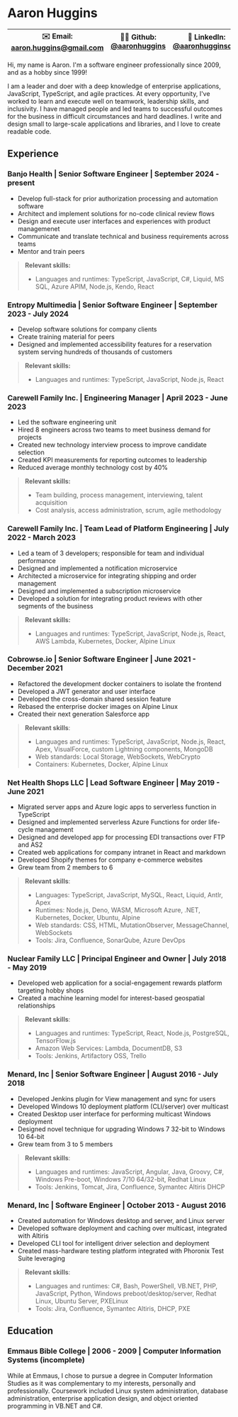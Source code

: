# Aaron Huggins

| ✉️ Email: aaron.huggins@gmail.com | 🧑‍💻 Github: [@aaronhuggins](https://github.com/aaronhuggins) | 📃 LinkedIn: [@aaronhugginsdev](https://linkedin.com/in/aaronhugginsdev) |
|-----------------------------------|-------------------------------------------------------------|--------------------------------------------------------------------------|

Hi, my name is Aaron. I'm a software engineer professionally since 2009, and as a hobby since 1999!

I am a leader and doer with a deep knowledge of enterprise applications, JavaScript, TypeScript, and agile practices. At every opportunity, I've worked to learn and execute well on teamwork, leadership skills, and inclusivity. I have managed people and led teams to successful outcomes for the business in difficult circumstances and hard deadlines. I write and design small to large-scale applications and libraries, and I love to create readable code.

## Experience

### **Banjo Health** | Senior Software Engineer | September 2024 - present

- Develop full-stack for prior authorization processing and automation software
- Architect and implement solutions for no-code clinical review flows
- Design and execute user interfaces and experiences with product managemenet
- Communicate and translate technical and business requirements across teams
- Mentor and train peers

> **Relevant skills:**
> 
> - Languages and runtimes: TypeScript, JavaScript, C#, Liquid, MS SQL, Azure APIM, Node.js, Kendo, React

### **Entropy Multimedia** | Senior Software Engineer | September 2023 - July 2024

- Develop software solutions for company clients
- Create training material for peers
- Designed and implemented accessibility features for a reservation system serving hundreds of thousands of customers

> **Relevant skills:**
> 
> - Languages and runtimes: TypeScript, JavaScript, Node.js, React

### **Carewell Family Inc.** | Engineering Manager | April 2023 - June 2023

- Led the software engineering unit
- Hired 8 engineers across two teams to meet business demand for projects
- Created new technology interview process to improve candidate selection
- Created KPI measurements for reporting outcomes to leadership
- Reduced average monthly technology cost by 40%

> **Relevant skills:**
>
> - Team building, process management, interviewing, talent acquisition
> - Cost analysis, access administration, scrum, agile methodology

### **Carewell Family Inc.** | Team Lead of Platform Engineering | July 2022 - March 2023

- Led a team of 3 developers; responsible for team and individual performance
- Designed and implemented a notification microservice
- Architected a microservice for integrating shipping and order management
- Designed and implemented a subscription microservice
- Developed a solution for integrating product reviews with other segments of the business

> **Relevant skills:**
> 
> - Languages and runtimes: TypeScript, JavaScript, Node.js, React, AWS Lambda, Kubernetes, Docker, Alpine Linux

### **Cobrowse.io** | Senior Software Engineer | June 2021 - December 2021

- Refactored the development docker containers to isolate the frontend
- Developed a JWT generator and user interface
- Developed the cross-domain shared session feature
- Rebased the enterprise docker images on Alpine Linux
- Created their next generation Salesforce app

> **Relevant skills**:
>
> - Languages and runtimes: TypeScript, JavaScript, Node.js, React, Apex, VisualForce, custom Lightning components, MongoDB
> - Web standards: Local Storage, WebSockets, WebCrypto
> - Containers: Kubernetes, Docker, Alpine Linux

### **Net Health Shops LLC** | Lead Software Engineer | May 2019 - June 2021

- Migrated server apps and Azure logic apps to serverless function in TypeScript
- Designed and implemented serverless Azure Functions for order life-cycle management
- Designed and developed app for processing EDI transactions over FTP and AS2
- Created web applications for company intranet in React and markdown
- Developed Shopify themes for company e-commerce websites
- Grew team from 2 members to 6

> **Relevant skills**:
>
> - Languages: TypeScript, JavaScript, MySQL, React, Liquid, Antlr, Apex
> - Runtimes: Node.js, Deno, WASM, Microsoft Azure, .NET, Kubernetes, Docker, Ubuntu, Alpine
> - Web standards: CSS, HTML, MutationObserver, MessageChannel, WebSockets
> - Tools: Jira, Confluence, SonarQube, Azure DevOps

### **Nuclear Family LLC** | Principal Engineer and Owner | July 2018 - May 2019

- Developed web application for a social-engagement rewards platform targeting hobby shops
- Created a machine learning model for interest-based geospatial relationships

> **Relevant skills**:
>
> - Languages and runtimes: TypeScript, React, Node.js, PostgreSQL, TensorFlow.js
> - Amazon Web Services: Lambda, DocumentDB, S3
> - Tools: Jenkins, Artifactory OSS, Trello

### **Menard, Inc** | Senior Software Engineer | August 2016 - July 2018

- Developed Jenkins plugin for View management and sync for users
- Developed Windows 10 deployment platform (CLI/server) over multicast
- Created Desktop user interface for performing multicast Windows deployment
- Designed novel technique for upgrading Windows 7 32-bit to Windows 10 64-bit
- Grew team from 3 to 5 members

> **Relevant skills**:
>
> - Languages and runtimes: JavaScript, Angular, Java, Groovy, C#, Windows Pre-boot, Windows 7/10 64/32-bit, Redhat Linux
> - Tools: Jenkins, Tomcat, Jira, Confluence, Symantec Altiris DHCP

### **Menard, Inc** | Software Engineer | October 2013 - August 2016

- Created automation for Windows desktop and server, and Linux server
- Developed software deployment and caching over multicast, integrated with Altiris
- Developed CLI tool for intelligent driver selection and deployment
- Created mass-hardware testing platform integrated with Phoronix Test Suite leveraging

> **Relevant skills**:
>
> - Languages and runtimes: C#, Bash, PowerShell, VB.NET, PHP, JavaScript, Python, Windows preboot/desktop/server, Redhat Linux, Ubuntu Server, PXELinux
> - Tools: Jira, Confluence, Symantec Altiris, DHCP, PXE

## Education

### Emmaus Bible College | 2006 - 2009 | Computer Information Systems (incomplete)

While at Emmaus, I chose to pursue a degree in Computer Information Studies as it was complementary to my interests, personally and professionally. Coursework included Linux system administration, database administration, enterprise application design, and object oriented programming in VB.NET and C#.
